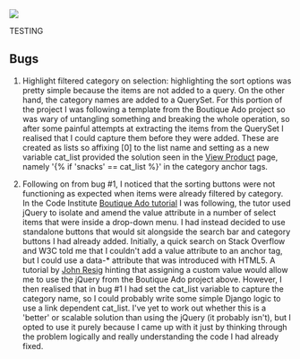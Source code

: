 <img src="#">

TESTING

## Bugs

1. Highlight filtered category on selection: highlighting the sort options was pretty simple because the items are not added to
a query. On the other hand, the category names are added to a QuerySet. For this portion of the project I was following a template
from the Boutique Ado project so was wary of untangling something and breaking the whole operation, so after some painful attempts
at extracting the items from the QuerySet I realised that I could capture them before they were added. These are created as lists
so affixing [0] to the list name and setting as a new variable cat_list provided the solution seen in the 
[View Product](products/templates/view_product.html) page, namely '{% if 'snacks' == cat_list %}' in the category anchor tags.

2. Following on from bug #1, I noticed that the sorting buttons were not functioning as expected when items were already filtered by
category. In the Code Institute 
[Boutique Ado tutorial](https://github.com/ckz8780/boutique_ado_v1/blob/656166307e469630d09e0eb17a0d17daa440e208/products/templates/products/products.html) 
I was following, the tutor used jQuery to isolate and amend the value attribute in a number of select items that were inside a 
drop-down menu. I had instead decided to use standalone buttons that would sit alongside the search bar and category buttons I
had already added. Initially, a quick search on Stack Overflow and W3C told me that I couldn't add a value attribute to an anchor
tag, but I could use a data-* attribute that was introduced with HTML5. A tutorial by 
[John Resig](https://johnresig.com/blog/html-5-data-attributes/) hinting that assigning a custom value would allow me to use the 
jQuery from the Boutique Ado project above. However, I then realised that in bug #1 I had set the cat_list variable to capture the
category name, so I could probably write some simple Django logic to use a link dependent cat_list. I've yet to work out whether
this is a 'better' or scalable solution than using the jQuery (it probably isn't), but I opted to use it purely because I came up
with it just by thinking through the problem logically and really understanding the code I had already fixed.
